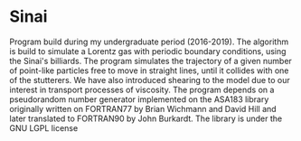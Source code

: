 # Sinai
Program build during my undergraduate period (2016-2019). The algorithm is build to simulate a Lorentz gas with periodic boundary conditions, using the Sinai's billiards. The program simulates the trajectory of a given number of point-like particles free to move in straight lines, until it collides with one of the stutterers. We have also introduced shearing to the model due to our interest in transport processes of viscosity. The program depends on a pseudorandom number generator implemented on the ASA183 library originally written on FORTRAN77 by Brian Wichmann and David Hill and later translated to FORTRAN90 by John Burkardt. The library is under the GNU LGPL license
